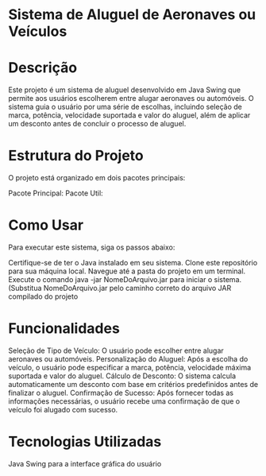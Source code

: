 
# Sistema de Aluguel de Aeronaves ou Veículos

# Descrição
Este projeto é um sistema de aluguel desenvolvido em Java Swing que permite aos usuários escolherem entre alugar aeronaves ou automóveis. O sistema guia o usuário por uma série de escolhas, incluindo seleção de marca, potência, velocidade suportada e valor do aluguel, além de aplicar um desconto antes de concluir o processo de aluguel.

# Estrutura do Projeto
O projeto está organizado em dois pacotes principais:

Pacote Principal: 
Pacote Util: 

# Como Usar
Para executar este sistema, siga os passos abaixo:

Certifique-se de ter o Java instalado em seu sistema.
Clone este repositório para sua máquina local.
Navegue até a pasta do projeto em um terminal.
Execute o comando java -jar NomeDoArquivo.jar para iniciar o sistema. (Substitua NomeDoArquivo.jar pelo caminho correto do arquivo JAR compilado do projeto

# Funcionalidades
Seleção de Tipo de Veículo: O usuário pode escolher entre alugar aeronaves ou automóveis.
Personalização do Aluguel: Após a escolha do veículo, o usuário pode especificar a marca, potência, velocidade máxima suportada e valor do aluguel.
Cálculo de Desconto: O sistema calcula automaticamente um desconto com base em critérios predefinidos antes de finalizar o aluguel.
Confirmação de Sucesso: Após fornecer todas as informações necessárias, o usuário recebe uma confirmação de que o veículo foi alugado com sucesso.

# Tecnologias Utilizadas
Java
Swing para a interface gráfica do usuário
